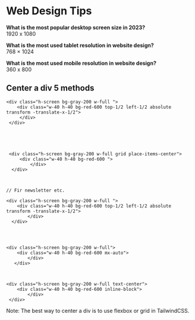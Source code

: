 # **Web Design Tips**

**What is the most popular desktop screen size in 2023?**  
1920 x 1080  

**What is the most used tablet resolution in website design?**  
768 × 1024  

**What is the most used mobile resolution in website design?**  
360 x 800  


## Center a div 5 methods

```console
<div class="h-screen bg-gray-200 w-full ">
    <div class="w-40 h-40 bg-red-600 top-1/2 left-1/2 absolute transform -translate-x-1/2">
     </div>
 </div>





 <div class="h-screen bg-gray-200 w-full grid place-items-center">
     <div class="w-40 h-40 bg-red-600 ">
         </div>
  </div>



// Fir newsletter etc.

<div class="h-screen bg-gray-200 w-full ">
    <div class="w-40 h-40 bg-red-600 top-1/2 left-1/2 absolute transform -translate-x-1/2">
        </div>
  </div>




<div class="h-screen bg-gray-200 w-full">
    <div class="w-40 h-40 bg-red-600 mx-auto">
        </div>
   </div>



<div class="h-screen bg-gray-200 w-full text-center">
    <div class="w-40 h-40 bg-red-600 inline-block">
        </div>
 </div>
```



Note: The best way to center a div is to use flexbox or grid in TailwindCSS.